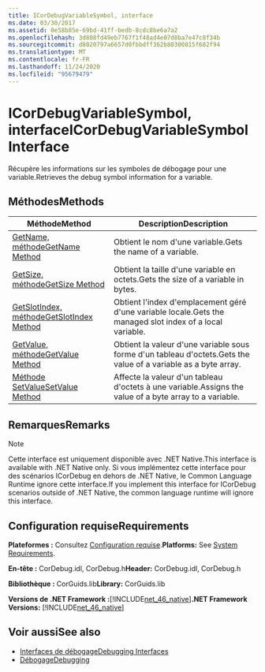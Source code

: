 ```yaml
---
title: ICorDebugVariableSymbol, interface
ms.date: 03/30/2017
ms.assetid: 0e58b85e-69bd-41ff-bedb-8cdc8be6a7a2
ms.openlocfilehash: 3d808fd49eb7767f1f48ad4e07d8ba7e47c8f34b
ms.sourcegitcommit: d8020797a6657d0fbbdff362b80300815f682f94
ms.translationtype: MT
ms.contentlocale: fr-FR
ms.lasthandoff: 11/24/2020
ms.locfileid: "95679479"
---
```

# <a name="icordebugvariablesymbol-interface"></a><span data-ttu-id="3997c-102">ICorDebugVariableSymbol, interface</span><span class="sxs-lookup"><span data-stu-id="3997c-102">ICorDebugVariableSymbol Interface</span></span>

<span data-ttu-id="3997c-103">Récupère les informations sur les symboles de débogage pour une variable.</span><span class="sxs-lookup"><span data-stu-id="3997c-103">Retrieves the debug symbol information for a variable.</span></span>  
  
## <a name="methods"></a><span data-ttu-id="3997c-104">Méthodes</span><span class="sxs-lookup"><span data-stu-id="3997c-104">Methods</span></span>  
  
|<span data-ttu-id="3997c-105">Méthode</span><span class="sxs-lookup"><span data-stu-id="3997c-105">Method</span></span>|<span data-ttu-id="3997c-106">Description</span><span class="sxs-lookup"><span data-stu-id="3997c-106">Description</span></span>|  
|------------|-----------------|  
|[<span data-ttu-id="3997c-107">GetName, méthode</span><span class="sxs-lookup"><span data-stu-id="3997c-107">GetName Method</span></span>](icordebugvariablesymbol-getname-method.md)|<span data-ttu-id="3997c-108">Obtient le nom d'une variable.</span><span class="sxs-lookup"><span data-stu-id="3997c-108">Gets the name of a variable.</span></span>|  
|[<span data-ttu-id="3997c-109">GetSize, méthode</span><span class="sxs-lookup"><span data-stu-id="3997c-109">GetSize Method</span></span>](icordebugvariablesymbol-getsize-method.md)|<span data-ttu-id="3997c-110">Obtient la taille d'une variable en octets.</span><span class="sxs-lookup"><span data-stu-id="3997c-110">Gets the size of a variable in bytes.</span></span>|  
|[<span data-ttu-id="3997c-111">GetSlotIndex, méthode</span><span class="sxs-lookup"><span data-stu-id="3997c-111">GetSlotIndex Method</span></span>](icordebugvariablesymbol-getslotindex-method.md)|<span data-ttu-id="3997c-112">Obtient l'index d'emplacement géré d'une variable locale.</span><span class="sxs-lookup"><span data-stu-id="3997c-112">Gets the managed slot index of a local variable.</span></span>|  
|[<span data-ttu-id="3997c-113">GetValue, méthode</span><span class="sxs-lookup"><span data-stu-id="3997c-113">GetValue Method</span></span>](icordebugvariablesymbol-getvalue-method.md)|<span data-ttu-id="3997c-114">Obtient la valeur d'une variable sous forme d'un tableau d'octets.</span><span class="sxs-lookup"><span data-stu-id="3997c-114">Gets the value of a variable as a byte array.</span></span>|  
|[<span data-ttu-id="3997c-115">Méthode SetValue</span><span class="sxs-lookup"><span data-stu-id="3997c-115">SetValue Method</span></span>](icordebugvariablesymbol-setvalue-method.md)|<span data-ttu-id="3997c-116">Affecte la valeur d'un tableau d'octets à une variable.</span><span class="sxs-lookup"><span data-stu-id="3997c-116">Assigns the value of a byte array to a variable.</span></span>|  
  
## <a name="remarks"></a><span data-ttu-id="3997c-117">Remarques</span><span class="sxs-lookup"><span data-stu-id="3997c-117">Remarks</span></span>  
  
> [!NOTE]
> <span data-ttu-id="3997c-118">Cette interface est uniquement disponible avec .NET Native.</span><span class="sxs-lookup"><span data-stu-id="3997c-118">This interface is available with .NET Native only.</span></span> <span data-ttu-id="3997c-119">Si vous implémentez cette interface pour des scénarios ICorDebug en dehors de .NET Native, le Common Language Runtime ignore cette interface.</span><span class="sxs-lookup"><span data-stu-id="3997c-119">If you implement this interface for ICorDebug scenarios outside of .NET Native, the common language runtime will ignore this interface.</span></span>  
  
## <a name="requirements"></a><span data-ttu-id="3997c-120">Configuration requise</span><span class="sxs-lookup"><span data-stu-id="3997c-120">Requirements</span></span>  

 <span data-ttu-id="3997c-121">**Plateformes :** Consultez [Configuration requise](../../get-started/system-requirements.md).</span><span class="sxs-lookup"><span data-stu-id="3997c-121">**Platforms:** See [System Requirements](../../get-started/system-requirements.md).</span></span>  
  
 <span data-ttu-id="3997c-122">**En-tête :** CorDebug.idl, CorDebug.h</span><span class="sxs-lookup"><span data-stu-id="3997c-122">**Header:** CorDebug.idl, CorDebug.h</span></span>  
  
 <span data-ttu-id="3997c-123">**Bibliothèque :** CorGuids.lib</span><span class="sxs-lookup"><span data-stu-id="3997c-123">**Library:** CorGuids.lib</span></span>  
  
 <span data-ttu-id="3997c-124">**Versions de .NET Framework :**[!INCLUDE[net_46_native](../../../../includes/net-46-native-md.md)]</span><span class="sxs-lookup"><span data-stu-id="3997c-124">**.NET Framework Versions:** [!INCLUDE[net_46_native](../../../../includes/net-46-native-md.md)]</span></span>  
  
## <a name="see-also"></a><span data-ttu-id="3997c-125">Voir aussi</span><span class="sxs-lookup"><span data-stu-id="3997c-125">See also</span></span>

- [<span data-ttu-id="3997c-126">Interfaces de débogage</span><span class="sxs-lookup"><span data-stu-id="3997c-126">Debugging Interfaces</span></span>](debugging-interfaces.md)
- [<span data-ttu-id="3997c-127">Débogage</span><span class="sxs-lookup"><span data-stu-id="3997c-127">Debugging</span></span>](index.md)
